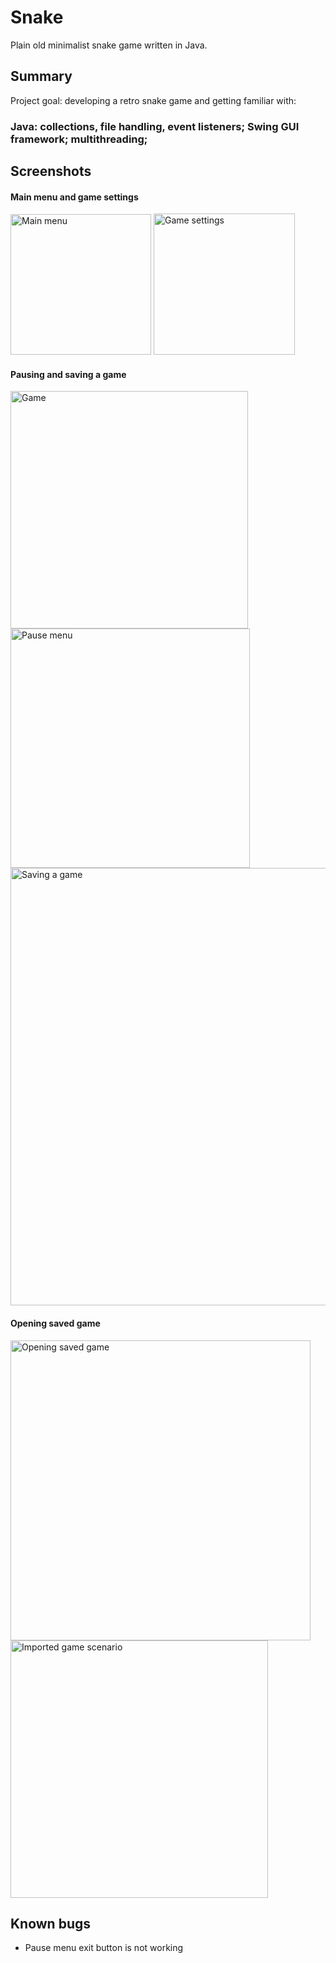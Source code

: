 # Snake
Plain old minimalist snake game written in Java.

## Summary
Project goal: developing a retro snake game and getting familiar with:
### Java: collections, file handling, event listeners; Swing GUI framework; multithreading; 

## Screenshots

#### Main menu and game settings
<img width="225" alt="Main menu" src="https://user-images.githubusercontent.com/77939189/151709482-54bae498-aa9f-4a1c-9149-a65ecdf3d498.png">                           <img width="226" alt="Game settings" src="https://user-images.githubusercontent.com/77939189/151709495-76f231bc-5b52-42ab-ae8d-21c5b2dba69a.png">

#### Pausing and saving a game
<img width="380" alt="Game" src="https://user-images.githubusercontent.com/77939189/151709597-ca0c09c5-48ba-4b1c-9e70-d609ccad776c.png"> <img width="383" alt="Pause menu" src="https://user-images.githubusercontent.com/77939189/151709612-fea1bd91-065f-43c2-804a-ba8c8bf69e6c.png">
<img width="700" alt="Saving a game" src="https://user-images.githubusercontent.com/77939189/151709678-98db6b43-fa9a-4abd-b42d-5aaea3368186.png">

#### Opening saved game
<img width="480" alt="Opening saved game" src="https://user-images.githubusercontent.com/77939189/151709705-381faa22-0bb6-438b-8791-8f8fb2f6ab58.png"> <img width="412" alt="Imported game scenario" src="https://user-images.githubusercontent.com/77939189/151709751-1a020228-2266-4223-82a6-7067440c4244.png">

## Known bugs
- Pause menu exit button is not working
